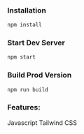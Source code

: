 ### Installation

```sh
npm install
```

### Start Dev Server

```sh
npm start
```

### Build Prod Version

```sh
npm run build
```

### Features:

Javascript
Tailwind CSS
